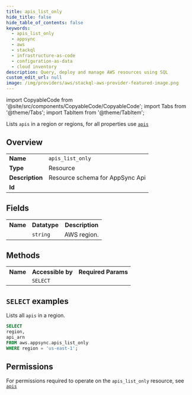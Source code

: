 ```yaml
---
title: apis_list_only
hide_title: false
hide_table_of_contents: false
keywords:
  - apis_list_only
  - appsync
  - aws
  - stackql
  - infrastructure-as-code
  - configuration-as-data
  - cloud inventory
description: Query, deploy and manage AWS resources using SQL
custom_edit_url: null
image: /img/providers/aws/stackql-aws-provider-featured-image.png
---
```


import CopyableCode from '@site/src/components/CopyableCode/CopyableCode';
import Tabs from '@theme/Tabs';
import TabItem from '@theme/TabItem';

Lists <code>apis</code> in a region or regions, for all properties use <a href="/providers/aws/serviceName/apis/"><code>apis</code></a>

## Overview
<table><tbody>
<tr><td><b>Name</b></td><td><code>apis_list_only</code></td></tr>
<tr><td><b>Type</b></td><td>Resource</td></tr>
<tr><td><b>Description</b></td><td>Resource schema for AppSync Api</td></tr>
<tr><td><b>Id</b></td><td><CopyableCode code="aws.appsync.apis_list_only" /></td></tr>
</tbody></table>

## Fields
<table><tbody><tr><th>Name</th><th>Datatype</th><th>Description</th></tr><tr><td><CopyableCode code="region" /></td><td><code>string</code></td><td>AWS region.</td></tr>
</tbody></table>

## Methods

<table><tbody>
  <tr>
    <th>Name</th>
    <th>Accessible by</th>
    <th>Required Params</th>
  </tr>
  <tr>
    <td><CopyableCode code="list_resources" /></td>
    <td><code>SELECT</code></td>
    <td><CopyableCode code="region" /></td>
  </tr>
</tbody></table>

## `SELECT` examples
Lists all <code>apis</code> in a region.
```sql
SELECT
region,
api_arn
FROM aws.appsync.apis_list_only
WHERE region = 'us-east-1';
```


## Permissions

For permissions required to operate on the <code>apis_list_only</code> resource, see <a href="/providers/aws/appsync/apis/#permissions"><code>apis</code></a>

